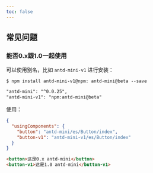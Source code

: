 ```yaml
---
toc: false
---
```


## 常见问题

### 能否0.x跟1.0一起使用

可以使用别名，比如 `antd-mini-v1` 进行安装：

```
$ npm install antd-mini-v1@npm: antd-mini@beta --save
```

```diff
"antd-mini": "^0.0.25",
"antd-mini-v1": "npm:antd-mini@beta"
```

使用：
```json
{
  "usingComponents": {
    "button": "antd-mini/es/Button/index",
    "button-v1": "antd-mini-v1/es/Button/index"
  }
}
```

```html
<button>这是0.x antd-mini</button>
<button-v1>这是1.0 antd-mini</button-v1>
```
